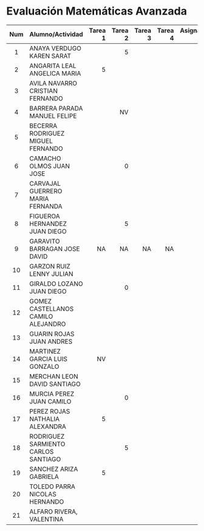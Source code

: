 # Evaluación Matemáticas Avanzada

|Num  |Alumno/Actividad       |Tarea 1  |Tarea 2  |Tarea 3|Tarea 4|Asignación 1|Asignación 2|Asignación 3| Examen 1 | Examen 2 |       
|:---:|:---                   |---:     |---:     |---:   |---:   |---:        |---:        | ---:       |---:      | ---:     |          
| 1 |ANAYA VERDUGO KAREN SARAT|         |    5    |       |       |4.2         |4.50/3.00 = 3.75|        |  1.5     | 1.0      |
| 2	|ANGARITA LEAL ANGELICA MARIA|  5   |         |       |       |  4.0       |    ?       |            |  1.0     |  3.3     |
| 3	|AVILA NAVARRO CRISTIAN FERNANDO|   |         |       |       |  2.0       |    X       |            |          |          |
| 4	| BARRERA PARADA MANUEL FELIPE|     |    NV   |       |       |  0.0       |    ?       |            |          |          |
| 5	| BECERRA RODRIGUEZ MIGUEL FERNANDO||         |       |       |4.2         |4.50/3.00 = 3.75|        |   2.0    | 4.0      |
| 6	| CAMACHO OLMOS JUAN JOSE |         |    0    |       |       |            |    ?       |            |          |          |
| 7	| CARVAJAL GUERRERO MARIA FERNANDA| |         |       |       |5.0         |4.50/3.00 = 3.75|        |   3.6    | 3.4      |
| 8	| FIGUEROA HERNANDEZ JUAN DIEGO|    |    5    |       |       |   5.0      |4.50/3.40 = 3.95|        |  5.0     | 5.0      |
| 9	| GARAVITO BARRAGAN JOSE DAVID |NA  |NA       |NA     |NA     |NA          |NA          |NA          |          |          |
| 10| GARZON RUIZ LENNY JULIAN |        |         |       |       |            |    ?       |            |          |          |
| 11|	GIRALDO LOZANO JUAN DIEGO |       |     0   |       |       |            |4.0/2.0 = 3.0|           |          |          |
| 12| GOMEZ CASTELLANOS CAMILO ALEJANDRO||        |       |       |            |    ?       |            |          |          |
| 13|	GUARIN ROJAS JUAN ANDRES |        |         |       |       |   5.0      |4.50/3.40 = 3.95|        |   5.0    |  5.0     |
|14	| MARTINEZ GARCIA LUIS GONZALO|NV   |         |       |       |   NV       |    ?       |            |          |          |
| 15| MERCHAN LEON DAVID SANTIAGO |     |         |       |       |   4.0      |   X        |            |          |          |
| 16| MURCIA PEREZ JUAN CAMILO |        |    0    |       |       |   0.0      |4.0/2.0 = 3.0|           |   1.0    | 1.0      |
| 17| PEREZ ROJAS NATHALIA ALEXANDRA | 5|         |       |       |   4.0      |4.0/2.0 = 3.0|           |  3.75    | 4.0      |
| 18| RODRIGUEZ SARMIENTO CARLOS SANTIAGO| |   5  |       |       |   5.0      |4.50/3.00 = 3.75|        |  2.0     |  3.75    |
| 19| SANCHEZ ARIZA GABRIELA |   5      |         |       |       |   5.0      |4.50/3.40 = 3.95|        |  3.0     | 5.0      |
| 20| TOLEDO PARRA NICOLAS HERNANDO |   |         |       |       |   5.0      |4.50/3.40 = 3.95|        |   3.0    |  1.5     |
| 21| ALFARO RIVERA, VALENTINA|         |         |       |       |   4.0      |    X       |            |          |          |
